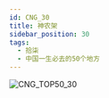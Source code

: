 ```yaml
---
id: CNG_30
title: 神农架
sidebar_position: 30
tags:
  - 拾柒
  - 中国一生必去的50个地方
---
```

![CNG_TOP50_30](/img/love/CNG_TOP50/30.png)
